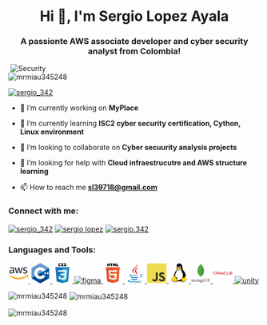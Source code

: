 <h1 align="center">Hi 👋, I'm Sergio Lopez Ayala</h1>
<h3 align="center">A passionte AWS associate developer and cyber security analyst from Colombia!</h3>
<img align="right" alt="Security" width="500" src="https://1st-it.com/wp-content/uploads/2017/05/cyber-attack.gif">


<p align="left"> <img src="https://komarev.com/ghpvc/?username=mrmiau345248&label=Profile%20views&color=0e75b6&style=flat" 
alt="mrmiau345248" /> </p>


<p align="left"> <a href="https://twitter.com/sergio_342" target="blank"><img src="https://img.shields.io/twitter/follow/sergio_342?logo=twitter&style=for-the-badge" alt="sergio_342" /></a> </p>

- 🔭 I’m currently working on **MyPlace**

- 🌱 I’m currently learning **ISC2 cyber security certification, Cython, Linux environment**

- 👯 I’m looking to collaborate on **Cyber secuurity analysis projects**

- 🤝 I’m looking for help with **Cloud infraestrucutre and AWS structure learning**

- 📫 How to reach me **sl39718@gmail.com**

<h3 align="left">Connect with me:</h3>
<p align="left">
<a href="https://twitter.com/sergio_342" target="blank"><img align="center" src="https://raw.githubusercontent.com/rahuldkjain/github-profile-readme-generator/master/src/images/icons/Social/twitter.svg" alt="sergio_342" height="30" width="40" /></a>
<a href="https://linkedin.com/in/sergio lopez" target="blank"><img align="center" src="https://raw.githubusercontent.com/rahuldkjain/github-profile-readme-generator/master/src/images/icons/Social/linked-in-alt.svg" alt="sergio lopez" height="30" width="40" /></a>
<a href="https://instagram.com/sergio.342" target="blank"><img align="center" src="https://raw.githubusercontent.com/rahuldkjain/github-profile-readme-generator/master/src/images/icons/Social/instagram.svg" alt="sergio.342" height="30" width="40" /></a>
</p>

<h3 align="left">Languages and Tools:</h3>
<p align="left"> <a href="https://aws.amazon.com" target="_blank" rel="noreferrer"> <img src="https://raw.githubusercontent.com/devicons/devicon/master/icons/amazonwebservices/amazonwebservices-original-wordmark.svg" alt="aws" width="40" height="40"/> </a> <a href="https://www.w3schools.com/cpp/" target="_blank" rel="noreferrer"> <img src="https://raw.githubusercontent.com/devicons/devicon/master/icons/cplusplus/cplusplus-original.svg" alt="cplusplus" width="40" height="40"/> </a> <a href="https://www.w3schools.com/css/" target="_blank" rel="noreferrer"> <img src="https://raw.githubusercontent.com/devicons/devicon/master/icons/css3/css3-original-wordmark.svg" alt="css3" width="40" height="40"/> </a> <a href="https://www.figma.com/" target="_blank" rel="noreferrer"> <img src="https://www.vectorlogo.zone/logos/figma/figma-icon.svg" alt="figma" width="40" height="40"/> </a> <a href="https://www.w3.org/html/" target="_blank" rel="noreferrer"> <img src="https://raw.githubusercontent.com/devicons/devicon/master/icons/html5/html5-original-wordmark.svg" alt="html5" width="40" height="40"/> </a> <a href="https://www.java.com" target="_blank" rel="noreferrer"> <img src="https://raw.githubusercontent.com/devicons/devicon/master/icons/java/java-original.svg" alt="java" width="40" height="40"/> </a> <a href="https://developer.mozilla.org/en-US/docs/Web/JavaScript" target="_blank" rel="noreferrer"> <img src="https://raw.githubusercontent.com/devicons/devicon/master/icons/javascript/javascript-original.svg" alt="javascript" width="40" height="40"/> </a> <a href="https://www.linux.org/" target="_blank" rel="noreferrer"> <img src="https://raw.githubusercontent.com/devicons/devicon/master/icons/linux/linux-original.svg" alt="linux" width="40" height="40"/> </a> <a href="https://www.mongodb.com/" target="_blank" rel="noreferrer"> <img src="https://raw.githubusercontent.com/devicons/devicon/master/icons/mongodb/mongodb-original-wordmark.svg" alt="mongodb" width="40" height="40"/> </a> <a href="https://www.oracle.com/" target="_blank" rel="noreferrer"> <img src="https://raw.githubusercontent.com/devicons/devicon/master/icons/oracle/oracle-original.svg" alt="oracle" width="40" height="40"/> </a> <a href="https://unity.com/" target="_blank" rel="noreferrer"> <img src="https://www.vectorlogo.zone/logos/unity3d/unity3d-icon.svg" alt="unity" width="40" height="40"/> </a> </p>

<p><img align="left" src="https://github-readme-stats.vercel.app/api/top-langs?username=mrmiau345248&show_icons=true&locale=en&layout=compact" alt="mrmiau345248" /></p>

<p>&nbsp;<img align="center" src="https://github-readme-stats.vercel.app/api?username=mrmiau345248&show_icons=true&locale=en" alt="mrmiau345248" /></p>

<p><img align="center" src="https://github-readme-streak-stats.herokuapp.com/?user=mrmiau345248&" alt="mrmiau345248" /></p>

